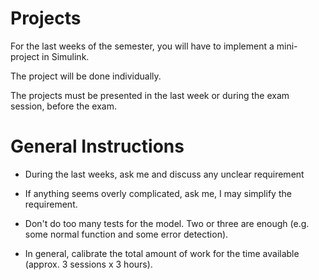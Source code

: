 # Projects

For the last weeks of the semester, you will have to implement a mini-project in Simulink.

The project will be done individually.

The projects must be presented in the last week or during the exam session, before the exam.

# General Instructions

- During the last weeks, ask me and discuss any unclear requirement

- If anything seems overly complicated, ask me, I may simplify the requirement.

- Don't do too many tests for the model. Two or three are enough (e.g. some normal function and some error detection).

- In general, calibrate the total amount of work for the time available (approx. 3 sessions x 3 hours). 
